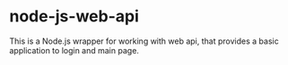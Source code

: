 # node-js-web-api
 This is a Node.js wrapper for working with web api, that provides a basic application to login and main page.

